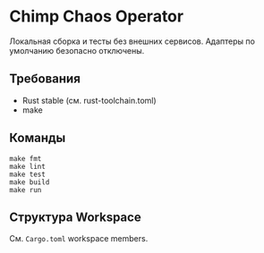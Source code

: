 Chimp Chaos Operator
====================

Локальная сборка и тесты без внешних сервисов. Адаптеры по умолчанию безопасно отключены.

Требования
----------
- Rust stable (см. rust-toolchain.toml)
- make

Команды
-------
```
make fmt
make lint
make test
make build
make run
```

Структура Workspace
-------------------
См. `Cargo.toml` workspace members.

